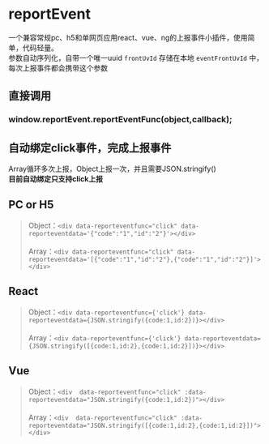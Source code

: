 # **reportEvent**

一个兼容常规pc、h5和单网页应用react、vue、ng的上报事件小插件，使用简单，代码轻量。<br/>
参数自动序列化，自带一个唯一uuid `frontUvId` 存储在本地 `eventFrontUvId` 中，每次上报事件都会携带这个参数

## **直接调用**

### window.reportEvent.reportEventFunc(object,callback);

## **自动绑定click事件，完成上报事件**

Array循环多次上报，Object上报一次，并且需要JSON.stringify()<br/>
**目前自动绑定只支持click上报**

## PC or H5

>Object：`<div data-reporteventfunc="click" data-reporteventdata='{"code":"1","id":"2"}'></div>`
><br/>
><br/>
>Array：`<div data-reporteventfunc="click" data-reporteventdata='[{"code":"1","id":"2"},{"code":"1","id":"2"}]'></div>`

## React

>Object：`<div data-reporteventfunc={'click'} data-reporteventdata={JSON.stringify({code:1,id:2})}></div>`
><br/>
><br/>
>Array：`<div data-reporteventfunc={'click'} data-reporteventdata={JSON.stringify([{code:1,id:2},{code:1,id:2}])}></div>`

## Vue

>Object：`<div  data-reporteventfunc="click" :data-reporteventdata="JSON.stringify({code:1,id:2})"></div>`
><br/>
><br/>
>Array：`<div  data-reporteventfunc="click" :data-reporteventdata="JSON.stringify([{code:1,id:2},{code:1,id:2}])"></div>`